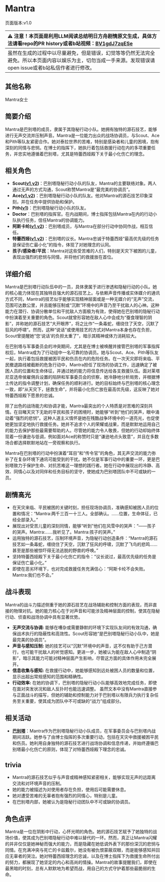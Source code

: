 # Mantra
页面版本:v1.0
 

| :warning: 注意！本页面是利用LLM阅读总结明日方舟剧情原文生成，具体方法请看repo的PR history或者b站视频：[BV1gdJ7zqESe](https://www.bilibili.com/video/BV1gdJ7zqESe/)         |
|:----------------------------|
| 虽然在生成的过程中以尽量避免，但是错误，幻觉等等仍然无法完全避免。所以本页面内容以娱乐为主，切勿当成一手来源。发现错误请open issue或者b站私信作者进行修改。|



## 其他名称
Mantra女士
## 简要介绍
Mantra是巴别塔的成员，隶属于其隐秘行动小队。她拥有独特的源石技艺，能够进行无声交流并压制声音。Mantra是一位能力出众的战场协调员，与Scout、Ace和Pith等队友紧密合作。她对泰拉世界的苦难，特别是感染者和儿童的困境，抱有深刻的同情与悲悯。在博士的指挥下，她执行着包括救援行动在内的多项重要任务，并忠实地遵循着巴别塔，尤其是特蕾西娅殿下关于最小化伤亡的理念。
## 相关角色
-   **Scout([v1](extended_char_Scout.md),[v2](../char_v3/extended_char_Scout.md))**：巴别塔隐秘行动小队的队友，Mantra的主要联络对象。两人通过无声的方式沟通，Scout称赞Mantra是“最完美的协调员”。
-   **Ace([v1](extended_char_Ace.md),[v2](../char_v3/extended_char_Ace.md))**：巴别塔隐秘行动小队的队友。他对Mantra的源石技艺印象深刻，并在任务中提供协助和保护。
-   **Pith([v1](char_612_accast.md))**：巴别塔隐秘行动小队的队友。
-   **Doctor**：巴别塔的指挥官。在内战期间，博士指挥包括Mantra在内的行动小队执行任务，信任Mantra的协调能力。
-   **阿斯卡纶([v1](char_4132_ascln.md),[v2](../char_v3/char_4132_ascln.md))**：巴别塔成员，与Mantra在部分行动中协同作战，相互信任。
-   **特蕾西娅([v1](extended_char_te_lei_xi_ya.md),[v2](../char_v3/extended_char_te_lei_xi_ya.md))**：巴别塔的议长。Mantra忠诚于特蕾西娅“最高优先级的任务是保证伤亡最小化”的指令，体现了对她理念的认同。
-   **孩子/感染者/平民**：Mantra对这些受苦难的人们，特别是天灾下被困的儿童，表现出强烈的悲悯与同情，并将他们的救援放在首位。
## 详细介绍
Mantra是巴别塔行动队伍中的一员，具体隶属于进行渗透和隐秘行动的小队。她的核心能力体现在其独特且强大的源石技艺上。与依赖声音传播或实体媒介的通讯方式不同，Mantra的技艺似乎能够实现精神层面或是一种无媒介的“无声”交流，范围可达数公里，并且能够压制或“沉默”环境中的声音乃至干扰敌人的心神。这种能力在潜行、协调分散单位和干扰敌人方面极为有效，使得她在巴别塔的隐秘行动中扮演着至关重要的角色。Scout就曾形容她在敌人心中会成为“蚕食理智的阴影”，并称她的源石技艺“大开眼界”，将之比作“一条毒蛇，缠绕住了天空，沉默了狂风的呼啸”。然而，这种“说话”或使用技艺的方式对Mantra本身也存在负担，Scout曾提醒她“您‘说话’的负担太重了”，暗示其精神或体力消耗较大。

在巴别塔与军事委员会的冲突期间，尤其是在博士被唤醒并接管巴别塔的军事指挥权后，Mantra成为了行动组中一名可靠的协调员。她与Scout、Ace、Pith等队友一起，执行着包括救援被困平民和伤员在内的危险任务。在一次天灾即将来临、平民撤退路线被截断的危急行动中，Mantra担任了现场的协调工作，迅速确定了被困人员的位置和生命体征，并通过她的能力将信息传达给各支救援队伍。面对莱塔尼亚选帝侯雇佣兵设置的陷阱和军事委员会的侦察，她冷静地分析局势，并根据博士传达的指令调整计划，确保任务的顺利进行。她的目标始终与巴别塔的核心理念一致，即“从天灾下，拯救生命”，并将最小化伤亡放在最高优先级，这反映了她对特蕾西娅殿下愿景的忠诚。

除了出色的战场能力和协调才能，Mantra最突出的个人特质是对苦难的深刻共情。在目睹天灾下无助的平民和孩子的困境时，她能够“听到”他们的哭声，眼中涌动着“强烈的悲悯”。这种人道主义情怀是她在残酷战争环境中的一道亮光，也促使她更加坚定地执行救援任务。她并不追求个人的荣耀或战果，而是默默地运用自己的能力去保护那些最需要帮助的人。尽管她的能力令人敬畏，但她的行动却始终体现着一份谦逊与低调，例如面对Ace的称赞时只是“谦逊地点头致意”，并且在多数场合都选择默默地站在一旁观察和执行。

Mantra在巴别塔的行动中扮演着“耳目”和“传令官”的角色，其无声交流的能力弥补了在复杂环境下通讯可能受到的干扰。她不仅是军事行动中的重要一环，更是巴别塔致力于保护生命、对抗苦难这一理想的践行者。她在行动中展现出的冷静、高效、同情心以及对同伴和任务目标的坚守，使她成为巴别塔团队中不可或缺的一员。
## 剧情高光
- 在天灾来临、平民被困的关键时刻，担任现场协调员，准确感知被困人员的位置和情况：“Mantra:两千三百一十三人。全部确认。......位置，生命体征，已经全部录入。”
- 展现出对受苦儿童的深刻同情，能够“听到”他们在风雪中的哭声：“——孩子的哭声。Mantra:......我听见了。Mantra:孩子的哭声。”
- 运用独特的源石技艺，压制环境声音，为隐秘行动创造条件：“Mantra的源石技艺如一条毒蛇，缠绕住了天空，沉默了狂风的呼啸，沉默了飞鸟的悲鸣......甚至是那些被惊吓得无法逃脱的野兽的呼唤。”
- 坚持特蕾西娅殿下关于最小化伤亡的指令：“议长说过，最高优先级的任务是保证伤亡最小化。”
- 即使在恶劣环境下，也对完成救援任务充满信心：“阿斯卡纶不会失败。Mantra:我们也不会。”
## 战斗表现
Mantra的战斗力描述侧重于她的源石技艺在战场辅助和控制方面的表现，而非直接的物理对抗。她的能力核心在于对声音和可能涉及精神层面的控制，使其在隐秘行动、侦查和战场协调中具有显著优势。
- **无声交流与协调:** 能够在嘈杂或需要静默的环境下实现队友间的有效沟通，确保战术执行的隐蔽性和高效性。Scout形容她“是巴别塔隐秘行动小队中，她是最完美的协调员”。
- **声音与感知压制:** 她的技艺可以“沉默”环境中的声音，这不仅有助于己方潜行，也可能干扰敌人的听觉感知。更进一步，她被认为能在敌人心中制造“阴影”，暗示其能力可能对精神层面产生影响，尽管这方面的具体作用未完全展开。
- **信息收集与感知:** 在救援行动中，她能够感知到远处被困人员的数量和位置，显示出超出常规感知的范围和精确性。
- **行动效率:** 在她的协调下，巴别塔的隐秘行动小队能够高效地完成任务，即使在面对突发状况和敌人反扑时也能迅速调整。
虽然文本中没有Mantra直接参与正面战斗的描写，但她的辅助和控制能力对于巴别塔以有限兵力执行复杂任务至关重要，使其成为团队中不可或缺的“战力”组成部分。
## 相关活动
-   **[巴别塔](../stories/act33side.md)**：Mantra作为巴别塔隐秘行动小队成员，在军事委员会与巴别塔内战期间活跃。她参与了由博士指挥的多次重要行动，包括在天灾中救援被困平民和伤员。她利用自身独特的源石技艺进行战场协调和信息传递，并始终遵循巴别塔最小化伤亡的原则，体现了对特蕾西娅殿下理念的忠诚。
## trivia
- Mantra的源石技艺似乎与声音或精神感知紧密相关，能够实现无声的远距离交流和对环境声音的压制。
- 她的能力被描述为对使用者存在负担，使用后可能需要休息。
- 她对遭受苦难的无辜者抱有强烈的同情心，特别是儿童。
- 在巴别塔内部，她被认为是隐秘行动团队中不可或缺的协调员。
## 角色点评
Mantra是一位在阴影中行动，心怀光明的角色。她的源石技艺赋予了她独特的战场价值，使其成为巴别塔隐秘行动中难以替代的一环。然而，真正让Mantra闪耀的并非仅仅是她神秘而强大的能力，而是隐藏在她低调外表下的那份深沉的悲悯与同情。在充满冲突与死亡的卡兹戴尔，她没有被仇恨蒙蔽双眼，而是能够感知并回应无辜者的哭泣。她对特蕾西娅理念的忠诚，以及在博士指挥下为救援生命所付出的努力，都展现了她坚定的内心和高尚的情操。Mantra的故事提醒我们，即使在最黑暗的时刻，总有人默默地为希望而战，用自己的方式守护着那些最脆弱的生命。